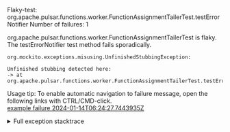         
Flaky-test: org.apache.pulsar.functions.worker.FunctionAssignmentTailerTest.testErrorNotifier
Number of failures: 1

org.apache.pulsar.functions.worker.FunctionAssignmentTailerTest is flaky. The testErrorNotifier test method fails sporadically.

```
org.mockito.exceptions.misusing.UnfinishedStubbingException:

Unfinished stubbing detected here:
-> at org.apache.pulsar.functions.worker.FunctionAssignmentTailerTest.testErrorNotifier(FunctionAssignmentTailerTest.java:161)
```

Usage tip: To enable automatic navigation to failure message, open the following links with CTRL/CMD-click.  
[example failure 2024-01-14T06:24:27.7443935Z](https://github.com/apache/pulsar/actions/runs/7517340777/job/20463557049#step:11:6685)  


<details>
<summary>Full exception stacktrace</summary>
<code><pre>
org.mockito.exceptions.misusing.UnfinishedStubbingException:

Unfinished stubbing detected here:
-> at org.apache.pulsar.functions.worker.FunctionAssignmentTailerTest.testErrorNotifier(FunctionAssignmentTailerTest.java:161)

E.g. thenReturn() may be missing.
Examples of correct stubbing:
    when(mock.isOk()).thenReturn(true);
    when(mock.isOk()).thenThrow(exception);
    doThrow(exception).when(mock).someVoidMethod();
Hints:
 1. missing thenReturn()
 2. you are trying to stub a final method, which is not supported
 3. you are stubbing the behaviour of another mock inside before 'thenReturn' instruction is completed

	at org.apache.pulsar.functions.worker.FunctionRuntimeManager.processAssignmentMessage(FunctionRuntimeManager.java:682)
	at org.apache.pulsar.functions.worker.FunctionAssignmentTailerTest.testErrorNotifier(FunctionAssignmentTailerTest.java:161)
	at java.base/jdk.internal.reflect.DirectMethodHandleAccessor.invoke(DirectMethodHandleAccessor.java:103)
	at java.base/java.lang.reflect.Method.invoke(Method.java:580)
	at org.testng.internal.invokers.MethodInvocationHelper.invokeMethod(MethodInvocationHelper.java:139)
	at org.testng.internal.invokers.InvokeMethodRunnable.runOne(InvokeMethodRunnable.java:47)
	at org.testng.internal.invokers.InvokeMethodRunnable.call(InvokeMethodRunnable.java:76)
	at org.testng.internal.invokers.InvokeMethodRunnable.call(InvokeMethodRunnable.java:11)
	at java.base/java.util.concurrent.FutureTask.run(FutureTask.java:317)
	at java.base/java.util.concurrent.ThreadPoolExecutor.runWorker(ThreadPoolExecutor.java:1144)
	at java.base/java.util.concurrent.ThreadPoolExecutor$Worker.run(ThreadPoolExecutor.java:642)
	at java.base/java.lang.Thread.run(Thread.java:1583)

</pre></code>
</details>

